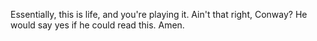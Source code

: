 Essentially, this is life, and you're playing it. Ain't that right, Conway?
He would say yes if he could read this. Amen.
